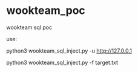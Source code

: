 # wookteam_poc

wookteam sql poc

use:

python3 wookteam_sql_inject.py -u http://127.0.0.1

python3 wookteam_sql_inject.py -f target.txt
